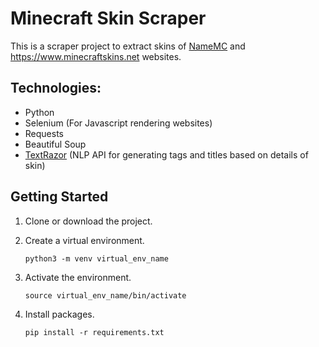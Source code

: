 
# Minecraft Skin Scraper

This is a scraper project to extract skins of [NameMC](https://namemc.com) and https://www.minecraftskins.net websites.

## Technologies:
- Python
- Selenium (For Javascript rendering websites)
- Requests
- Beautiful Soup
- [TextRazor](https://www.textrazor.com) (NLP API for generating tags and titles based on details of skin)

## Getting Started
1. Clone or download the project.
   
2. Create a virtual environment.
   ```
   python3 -m venv virtual_env_name
   ```

4. Activate the environment.
   ```
   source virtual_env_name/bin/activate
   ```
   
5. Install packages.
   ```
   pip install -r requirements.txt
   ```
